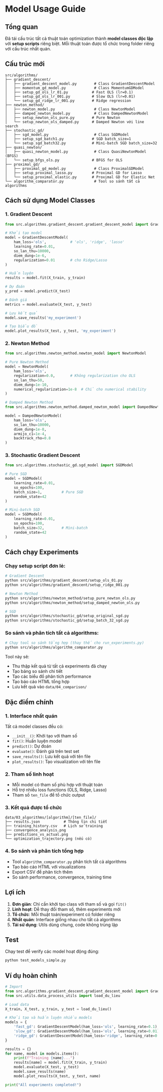 # Model Usage Guide

## Tổng quan

Đã tái cấu trúc tất cả thuật toán optimization thành **model classes độc lập** với **setup scripts** riêng biệt. Mỗi thuật toán được tổ chức trong folder riêng với cấu trúc nhất quán.

## Cấu trúc mới

```
src/algorithms/
├── gradient_descent/
│   ├── gradient_descent_model.py        # Class GradientDescentModel
│   ├── momentum_gd_model.py             # Class MomentumGDModel
│   ├── setup_gd_ols_lr_01.py           # Fast OLS (lr=0.1)
│   ├── setup_gd_ols_lr_001.py          # Slow OLS (lr=0.01)
│   └── setup_gd_ridge_lr_001.py        # Ridge regression
├── newton_method/
│   ├── newton_model.py                  # Class NewtonModel
│   ├── damped_newton_model.py           # Class DampedNewtonModel
│   ├── setup_newton_ols_pure.py        # Pure Newton
│   └── setup_newton_ols_damped.py      # Damped Newton với line search
├── stochastic_gd/
│   ├── sgd_model.py                     # Class SGDModel
│   ├── setup_sgd_batch1.py             # SGD batch_size=1
│   └── setup_sgd_batch32.py            # Mini-batch SGD batch_size=32
├── quasi_newton/
│   ├── quasi_newton_model.py            # Class QuasiNewtonModel (BFGS)
│   └── setup_bfgs_ols.py               # BFGS for OLS
├── proximal_gd/
│   ├── proximal_gd_model.py             # Class ProximalGDModel
│   ├── setup_proximal_lasso.py         # Proximal GD for Lasso
│   └── setup_proximal_elastic.py       # Proximal GD for Elastic Net
└── algorithm_comparator.py              # Tool so sánh tất cả algorithms
```

## Cách sử dụng Model Classes

### 1. Gradient Descent

```python
from src.algorithms.gradient_descent.gradient_descent_model import GradientDescentModel

# Khởi tạo model
model = GradientDescentModel(
    ham_loss='ols',           # 'ols', 'ridge', 'lasso'
    learning_rate=0.01,
    so_lan_thu=10000,
    diem_dung=1e-6,
    regularization=0.01       # cho Ridge/Lasso
)

# Huấn luyện
results = model.fit(X_train, y_train)

# Dự đoán
y_pred = model.predict(X_test)

# Đánh giá
metrics = model.evaluate(X_test, y_test)

# Lưu kết quả
model.save_results('my_experiment')

# Tạo biểu đồ
model.plot_results(X_test, y_test, 'my_experiment')
```

### 2. Newton Method

```python
from src.algorithms.newton_method.newton_model import NewtonModel

# Pure Newton Method
model = NewtonModel(
    ham_loss='ols',
    regularization=0.0,       # Không regularization cho OLS
    so_lan_thu=50,
    diem_dung=1e-10,
    numerical_regularization=1e-8  # Chỉ cho numerical stability
)

# Damped Newton Method
from src.algorithms.newton_method.damped_newton_model import DampedNewtonModel

model = DampedNewtonModel(
    ham_loss='ols',
    so_lan_thu=10000,
    diem_dung=1e-8,
    armijo_c1=1e-4,
    backtrack_rho=0.8
)
```

### 3. Stochastic Gradient Descent

```python
from src.algorithms.stochastic_gd.sgd_model import SGDModel

# Pure SGD
model = SGDModel(
    learning_rate=0.01,
    so_epochs=100,
    batch_size=1,         # Pure SGD
    random_state=42
)

# Mini-batch SGD
model = SGDModel(
    learning_rate=0.01,
    so_epochs=100,
    batch_size=32,        # Mini-batch
    random_state=42
)
```

## Cách chạy Experiments

### Chạy setup script đơn lẻ:

```bash
# Gradient Descent
python src/algorithms/gradient_descent/setup_ols_01.py
python src/algorithms/gradient_descent/setup_ridge_001.py

# Newton Method
python src/algorithms/newton_method/setup_pure_newton_ols.py
python src/algorithms/newton_method/setup_damped_newton_ols.py

# SGD
python src/algorithms/stochastic_gd/setup_original_sgd.py
python src/algorithms/stochastic_gd/setup_batch_32_sgd.py
```

### So sánh và phân tích tất cả algorithms:

```bash
# Chạy tool so sánh tổng hợp (thay thế cho run_experiments.py)
python src/algorithms/algorithm_comparator.py
```

Tool này sẽ:

- Thu thập kết quả từ tất cả experiments đã chạy
- Tạo bảng so sánh chi tiết
- Tạo các biểu đồ phân tích performance
- Tạo báo cáo HTML tổng hợp
- Lưu kết quả vào `data/04_comparison/`

## Đặc điểm chính

### 1. Interface nhất quán

Tất cả model classes đều có:

- `__init__()`: Khởi tạo với tham số
- `fit()`: Huấn luyện model
- `predict()`: Dự đoán
- `evaluate()`: Đánh giá trên test set
- `save_results()`: Lưu kết quả với tên file
- `plot_results()`: Tạo visualization với tên file

### 2. Tham số linh hoạt

- Mỗi model có tham số phù hợp với thuật toán
- Hỗ trợ nhiều loss functions (OLS, Ridge, Lasso)
- Tham số `ten_file` để tổ chức output

### 3. Kết quả được tổ chức

```
data/03_algorithms/[algorithm]/[ten_file]/
├── results.json           # Thông tin chi tiết
├── training_history.csv   # Lịch sử training
├── convergence_analysis.png
├── predictions_vs_actual.png
└── optimization_trajectory.png (nếu có)
```

### 4. So sánh và phân tích tổng hợp

- Tool `algorithm_comparator.py` phân tích tất cả algorithms
- Tạo báo cáo HTML với visualizations
- Export CSV để phân tích thêm
- So sánh performance, convergence, training time

## Lợi ích

1. **Đơn giản**: Chỉ cần khởi tạo class với tham số và gọi `fit()`
2. **Linh hoạt**: Dễ thay đổi tham số, thêm experiments mới
3. **Tổ chức**: Mỗi thuật toán/experiment có folder riêng
4. **Nhất quán**: Interface giống nhau cho tất cả algorithms
5. **Tái sử dụng**: Utils dùng chung, code không trùng lặp

## Test

Chạy test để verify các model hoạt động đúng:

```bash
python test_models_simple.py
```

## Ví dụ hoàn chỉnh

```python
# Import
from src.algorithms.gradient_descent.gradient_descent_model import GradientDescentModel
from src.utils.data_process_utils import load_du_lieu

# Load data
X_train, X_test, y_train, y_test = load_du_lieu()

# Khởi tạo và huấn luyện nhiều models
models = {
    'fast_gd': GradientDescentModel(ham_loss='ols', learning_rate=0.1),
    'slow_gd': GradientDescentModel(ham_loss='ols', learning_rate=0.01),
    'ridge_gd': GradientDescentModel(ham_loss='ridge', learning_rate=0.01, regularization=0.01)
}

results = {}
for name, model in models.items():
    print(f"Training {name}...")
    results[name] = model.fit(X_train, y_train)
    model.evaluate(X_test, y_test)
    model.save_results(name)
    model.plot_results(X_test, y_test, name)

print("All experiments completed!")
```
